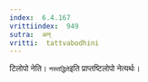 ```yaml
---
index:  6.4.167
vrittiindex:  949
sutra:  अन्
vritti:  tattvabodhini 
---
```


टिलोपो नेति। `नस्तद्धिते`इति प्राप्तष्टिलोपो नेत्यर्थः।

